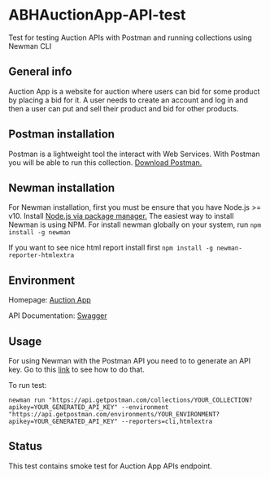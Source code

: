 # ABHAuctionApp-API-test
Test for testing Auction APIs with Postman and running collections using Newman CLI

## General info

Auction App is a website for auction where users can bid for some product by placing a bid for it. 
A user needs to create an account and log in and then a user can put and sell their product and bid for other products.

## Postman installation
Postman is a lightweight tool the interact with Web Services. 
With Postman you will be able to run this collection.
[Download Postman.](https://www.postman.com/downloads/)

## Newman installation
For Newman installation, first you must be ensure that you have Node.js >= v10. Install [Node.js via package manager.](https://nodejs.org/en/download/package-manager/)
The easiest way to install Newman is using NPM.
For install newman globally on your system, run ```npm install -g newman```

If you want to see nice html report install first ```npm install -g newman-reporter-htmlextra```


## Environment
Homepage: [Auction App](http://ec2-3-67-80-227.eu-central-1.compute.amazonaws.com:8090/ "Auction App")

API Documentation: [Swagger](http://ec2-3-67-80-227.eu-central-1.compute.amazonaws.com:8080/swagger-ui/index.html#/)
## Usage

For using Newman with the Postman API you need to to generate an API key. 
Go to this [link](https://github.com/postmanlabs/newman#using-newman-with-the-postman-api "Generate an API key") to see how to do that.

To run test:

```newman run "https://api.getpostman.com/collections/YOUR_COLLECTION?apikey=YOUR_GENERATED_API_KEY" --environment "https://api.getpostman.com/environments/YOUR_ENVIRONMENT?apikey=YOUR_GENERATED_API_KEY" --reporters=cli,htmlextra```

## Status
This test contains smoke test for Auction App APIs endpoint. 
